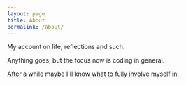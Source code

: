 ```yaml
---
layout: page
title: About
permalink: /about/
---
```


My account on life, reflections and such.

Anything goes, but the focus now is coding in general.

After a while maybe I'll know what to fully involve myself in.